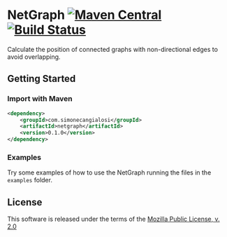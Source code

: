 # NetGraph [![Maven Central](https://img.shields.io/maven-central/v/com.simonecangialosi/netgraph.svg?label=Maven%20Central)](https://search.maven.org/search?q=g:%22com.simonecangialosi%22%20AND%20a:%22netgraph%22) [![Build Status](https://travis-ci.org/simone-cangialosi/NetGraph.svg?branch=master)](https://travis-ci.org/simone-cangialosi/NetGraph)

Calculate the position of connected graphs with non-directional edges to avoid overlapping.


## Getting Started

### Import with Maven

```xml
<dependency>
    <groupId>com.simonecangialosi</groupId>
    <artifactId>netgraph</artifactId>
    <version>0.1.0</version>
</dependency>
```

### Examples

Try some examples of how to use the NetGraph running the files in the `examples` folder.


## License

This software is released under the terms of the 
[Mozilla Public License, v. 2.0](https://mozilla.org/MPL/2.0/ "Mozilla Public License, v. 2.0")
